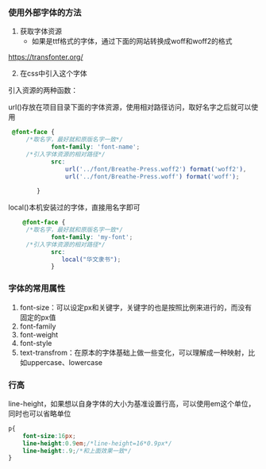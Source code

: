 ### 使用外部字体的方法

1. 获取字体资源
   - 如果是ttf格式的字体，通过下面的网站转换成woff和woff2的格式

https://transfonter.org/

2. 在css中引入这个字体


引入资源的两种函数：

url()存放在项目目录下面的字体资源，使用相对路径访问，取好名字之后就可以使用

```css
 @font-face {
     /*取名字，最好就和原版名字一致*/
            font-family: 'font-name';
     /*引入字体资源的相对路径*/
            src: 
                url('../font/Breathe-Press.woff2') format('woff2'), 
                url('../font/Breathe-Press.woff') format('woff');
           
        }
```

local()本机安装过的字体，直接用名字即可

```css
    @font-face {
     /*取名字，最好就和原版名字一致*/
            font-family: 'my-font';
     /*引入字体资源的相对路径*/
            src: 
               local("华文隶书");
            }
```



### 字体的常用属性

1. font-size：可以设定px和关键字，关键字的也是按照比例来进行的，而没有固定的px值
2. font-family
3. font-weight
4. font-style
4. text-transfrom：在原本的字体基础上做一些变化，可以理解成一种映射，比如uppercase、lowercase

### 行高

line-height，如果想以自身字体的大小为基准设置行高，可以使用em这个单位，同时也可以省略单位

```css
p{
    font-size:16px;
    line-height:0.9em;/*line-height=16*0.9px*/
    line-height:.9;/*和上面效果一致*/
}
```

